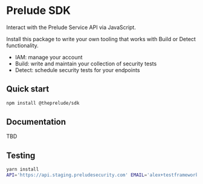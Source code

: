 # Prelude SDK

Interact with the Prelude Service API via JavaScript. 

Install this package to write your own tooling that works with Build or Detect functionality.

- IAM: manage your account
- Build: write and maintain your collection of security tests
- Detect: schedule security tests for your endpoints

## Quick start

```bash
npm install @theprelude/sdk
```

## Documentation 

TBD

## Testing

```bash
yarn install
API='https://api.staging.preludesecurity.com' EMAIL='alex+testframework@preludesecurity.com' yarn test
```